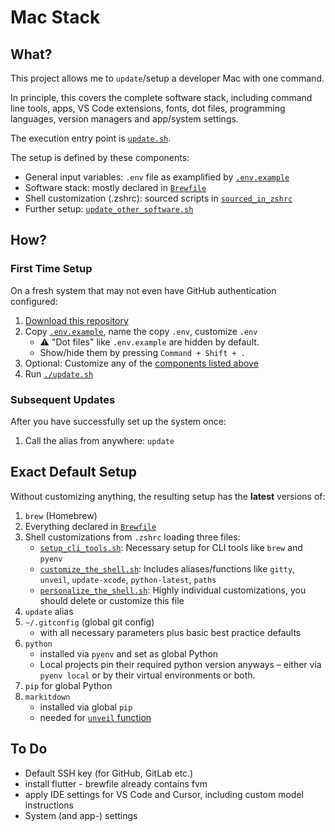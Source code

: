 # Mac Stack

## What?

This project allows me to `update`/setup a developer Mac with one command.

In principle, this covers the complete software stack, including command line tools, apps, VS Code extensions, fonts, dot files, programming languages, version managers and app/system settings.

The execution entry point is [`update.sh`](update.sh).

The setup is defined by these components:
* General input variables: `.env` file as examplified by [`.env.example`](.env.example)
* Software stack: mostly declared in [`Brewfile`](Brewfile)
* Shell customization (.zshrc): sourced scripts in [`sourced_in_zshrc`](scripts/sourced_in_zshrc)
* Further setup: [`update_other_software.sh`](scripts/update_other_software.sh)

## How?

### First Time Setup

On a fresh system that may not even have GitHub authentication configured:

1. [Download this repository](https://github.com/codeface-io/mac-stack/archive/refs/heads/master.zip)
2. Copy [`.env.example`](.env.example), name the copy `.env`, customize `.env`
   - ⚠️ "Dot files" like `.env.example` are hidden by default.
   - Show/hide them by pressing `Command + Shift + .`
3. Optional: Customize any of the [components listed above](#what)
4. Run [`./update.sh`](update.sh)

### Subsequent Updates

After you have successfully set up the system once:

1. Call the alias from anywhere: `update`

## Exact Default Setup

Without customizing anything, the resulting setup has the **latest** versions of:

1. `brew` (Homebrew)
2. Everything declared in [`Brewfile`](Brewfile)
3. Shell customizations from `.zshrc` loading three files:
   - [`setup_cli_tools.sh`](scripts/sourced_in_zshrc/setup_cli_tools.sh): Necessary setup for CLI tools like `brew` and `pyenv`
   - [`customize_the_shell.sh`](scripts/sourced_in_zshrc/customize_the_shell.sh): Includes aliases/functions like `gitty`, `unveil`, `update-xcode`, `python-latest`, `paths`
   - [`personalize_the_shell.sh`](scripts/sourced_in_zshrc/personalize_the_shell.sh): Highly individual customizations, you should delete or customize this file
4. `update` alias
5. `~/.gitconfig` (global git config)
   - with all necessary parameters plus basic best practice defaults
6. `python`
   - installed via `pyenv` and set as global Python
   - Local projects pin their required python version anyways – either via `pyenv local` or by their virtual environments or both.
7. `pip` for global Python
8. `markitdown`
   - installed via global `pip`
   - needed for [`unveil` function](scripts/sourced_in_zshrc/customize_the_shell.sh)

## To Do

* Default SSH key (for GitHub, GitLab etc.)
* install flutter - brewfile already contains fvm
* apply IDE settings for VS Code and Cursor, including custom model instructions
* System (and app-) settings